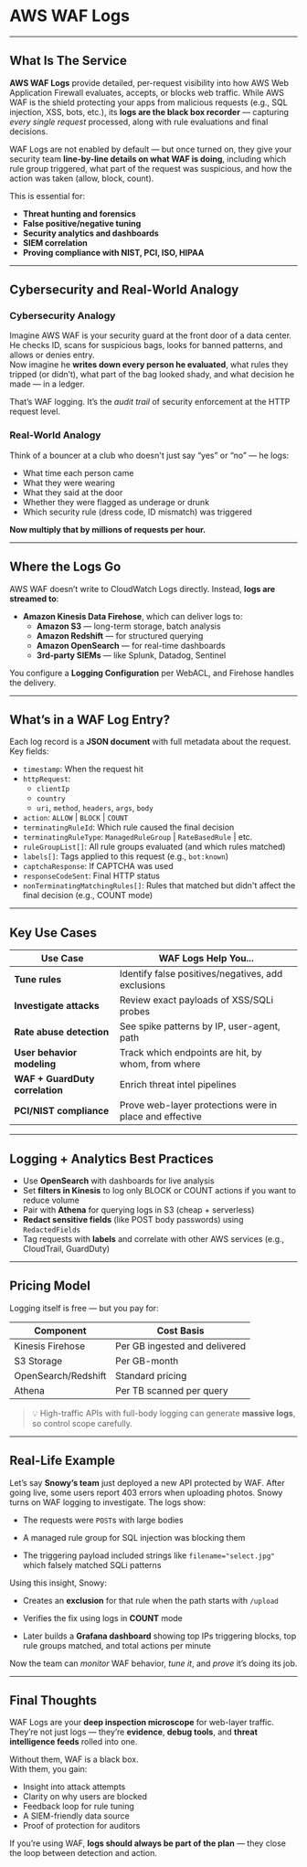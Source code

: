# AWS WAF Logs

---

## What Is The Service

**AWS WAF Logs** provide detailed, per-request visibility into how AWS Web Application Firewall evaluates, accepts, or blocks web traffic. While AWS WAF is the shield protecting your apps from malicious requests (e.g., SQL injection, XSS, bots, etc.), its **logs are the black box recorder** — capturing *every single request* processed, along with rule evaluations and final decisions.

WAF Logs are not enabled by default — but once turned on, they give your security team **line-by-line details on what WAF is doing**, including which rule group triggered, what part of the request was suspicious, and how the action was taken (allow, block, count).

This is essential for:

- **Threat hunting and forensics**  
- **False positive/negative tuning**  
- **Security analytics and dashboards**  
- **SIEM correlation**  
- **Proving compliance with NIST, PCI, ISO, HIPAA**

---

## Cybersecurity and Real-World Analogy

### **Cybersecurity Analogy**  
Imagine AWS WAF is your security guard at the front door of a data center. He checks ID, scans for suspicious bags, looks for banned patterns, and allows or denies entry.  
Now imagine he **writes down every person he evaluated**, what rules they tripped (or didn’t), what part of the bag looked shady, and what decision he made — in a ledger.

That’s WAF logging. It’s the *audit trail* of security enforcement at the HTTP request level.

### **Real-World Analogy**  
Think of a bouncer at a club who doesn't just say “yes” or “no” — he logs:
- What time each person came
- What they were wearing
- What they said at the door
- Whether they were flagged as underage or drunk
- Which security rule (dress code, ID mismatch) was triggered

**Now multiply that by millions of requests per hour.**

---

## Where the Logs Go

AWS WAF doesn’t write to CloudWatch Logs directly. Instead, **logs are streamed to**:

- **Amazon Kinesis Data Firehose**, which can deliver logs to:
  - **Amazon S3** — long-term storage, batch analysis  
  - **Amazon Redshift** — for structured querying  
  - **Amazon OpenSearch** — for real-time dashboards  
  - **3rd-party SIEMs** — like Splunk, Datadog, Sentinel  

You configure a **Logging Configuration** per WebACL, and Firehose handles the delivery.

---

## What’s in a WAF Log Entry?

Each log record is a **JSON document** with full metadata about the request. Key fields:

- `timestamp`: When the request hit  
- `httpRequest`:
  - `clientIp`
  - `country`
  - `uri`, `method`, `headers`, `args`, `body`
- `action`: `ALLOW` | `BLOCK` | `COUNT`
- `terminatingRuleId`: Which rule caused the final decision
- `terminatingRuleType`: `ManagedRuleGroup` | `RateBasedRule` | etc.
- `ruleGroupList[]`: All rule groups evaluated (and which rules matched)
- `labels[]`: Tags applied to this request (e.g., `bot:known`)
- `captchaResponse`: If CAPTCHA was used
- `responseCodeSent`: Final HTTP status
- `nonTerminatingMatchingRules[]`: Rules that matched but didn't affect the final decision (e.g., COUNT mode)

---

## Key Use Cases

| Use Case                      | WAF Logs Help You...                                     |
|-------------------------------|-----------------------------------------------------------|
| **Tune rules**                | Identify false positives/negatives, add exclusions        |
| **Investigate attacks**       | Review exact payloads of XSS/SQLi probes                  |
| **Rate abuse detection**      | See spike patterns by IP, user-agent, path                |
| **User behavior modeling**    | Track which endpoints are hit, by whom, from where        |
| **WAF + GuardDuty correlation**| Enrich threat intel pipelines                            |
| **PCI/NIST compliance**       | Prove web-layer protections were in place and effective   |

---

## Logging + Analytics Best Practices

- Use **OpenSearch** with dashboards for live analysis  
- Set **filters in Kinesis** to log only BLOCK or COUNT actions if you want to reduce volume  
- Pair with **Athena** for querying logs in S3 (cheap + serverless)  
- **Redact sensitive fields** (like POST body passwords) using `RedactedFields`  
- Tag requests with **labels** and correlate with other AWS services (e.g., CloudTrail, GuardDuty)

---

## Pricing Model

Logging itself is free — but you pay for:

| Component         | Cost Basis                         |
|-------------------|-------------------------------------|
| Kinesis Firehose  | Per GB ingested and delivered       |
| S3 Storage        | Per GB-month                        |
| OpenSearch/Redshift | Standard pricing                  |
| Athena            | Per TB scanned per query            |

> 💡 High-traffic APIs with full-body logging can generate **massive logs**, so control scope carefully.

---

## Real-Life Example

Let’s say **Snowy’s team** just deployed a new API protected by WAF. After going live, some users report 403 errors when uploading photos. Snowy turns on WAF logging to investigate.
The logs show:
- The requests were `POST`s with large bodies  
- A managed rule group for SQL injection was blocking them  

- The triggering payload included strings like `filename="select.jpg"` which falsely matched SQLi patterns  

Using this insight, Snowy:
- Creates an **exclusion** for that rule when the path starts with `/upload`  
- Verifies the fix using logs in **COUNT** mode  

- Later builds a **Grafana dashboard** showing top IPs triggering blocks, top rule groups matched, and total actions per minute  

Now the team can *monitor* WAF behavior, *tune it*, and *prove* it’s doing its job.

---


## Final Thoughts

WAF Logs are your **deep inspection microscope** for web-layer traffic.  
They’re not just logs — they’re **evidence**, **debug tools**, and **threat intelligence feeds** rolled into one.

Without them, WAF is a black box.  
With them, you gain:

- Insight into attack attempts  
- Clarity on why users are blocked  
- Feedback loop for rule tuning  
- A SIEM-friendly data source  
- Proof of protection for auditors  

If you’re using WAF, **logs should always be part of the plan** — they close the loop between detection and action.

